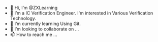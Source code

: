 - 👋 Hi, I’m @ZXLearning
- 👀 I’m a IC Verification Engineer. I'm interested in Various Verification Technology.
- 🌱 I’m currently learning Using Git.
- 💞️ I’m looking to collaborate on ...
- 📫 How to reach me ...

<!---
ZXLearning/ZXLearning is a ✨ special ✨ repository because its `README.md` (this file) appears on your GitHub profile.
You can click the Preview link to take a look at your changes.
--->
